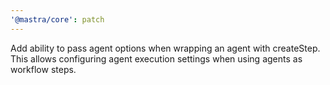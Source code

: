 ```yaml
---
'@mastra/core': patch
---
```


Add ability to pass agent options when wrapping an agent with createStep. This allows configuring agent execution settings when using agents as workflow steps.

